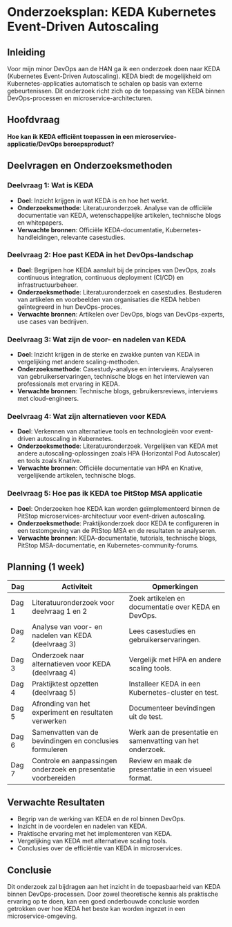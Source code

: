 # Onderzoeksplan: KEDA Kubernetes Event-Driven Autoscaling

## Inleiding

Voor mijn minor DevOps aan de HAN ga ik een onderzoek doen naar KEDA (Kubernetes Event-Driven Autoscaling). KEDA biedt de mogelijkheid om Kubernetes-applicaties automatisch te schalen op basis van externe gebeurtenissen. Dit onderzoek richt zich op de toepassing van KEDA binnen DevOps-processen en microservice-architecturen.

## Hoofdvraag

**Hoe kan ik KEDA efficiënt toepassen in een microservice-applicatie/DevOps beroepsproduct?**

## Deelvragen en Onderzoeksmethoden

### Deelvraag 1: Wat is KEDA

- **Doel**: Inzicht krijgen in wat KEDA is en hoe het werkt.
- **Onderzoeksmethode**: Literatuuronderzoek. Analyse van de officiële documentatie van KEDA, wetenschappelijke artikelen, technische blogs en whitepapers.
- **Verwachte bronnen**: Officiële KEDA-documentatie, Kubernetes-handleidingen, relevante casestudies.
  
### Deelvraag 2: Hoe past KEDA in het DevOps-landschap

- **Doel**: Begrijpen hoe KEDA aansluit bij de principes van DevOps, zoals continuous integration, continuous deployment (CI/CD) en infrastructuurbeheer.
- **Onderzoeksmethode**: Literatuuronderzoek en casestudies. Bestuderen van artikelen en voorbeelden van organisaties die KEDA hebben geïntegreerd in hun DevOps-proces.
- **Verwachte bronnen**: Artikelen over DevOps, blogs van DevOps-experts, use cases van bedrijven.

### Deelvraag 3: Wat zijn de voor- en nadelen van KEDA

- **Doel**: Inzicht krijgen in de sterke en zwakke punten van KEDA in vergelijking met andere scaling-methoden.
- **Onderzoeksmethode**: Casestudy-analyse en interviews. Analyseren van gebruikerservaringen, technische blogs en het interviewen van professionals met ervaring in KEDA.
- **Verwachte bronnen**: Technische blogs, gebruikersreviews, interviews met cloud-engineers.

### Deelvraag 4: Wat zijn alternatieven voor KEDA

- **Doel**: Verkennen van alternatieve tools en technologieën voor event-driven autoscaling in Kubernetes.
- **Onderzoeksmethode**: Literatuuronderzoek. Vergelijken van KEDA met andere autoscaling-oplossingen zoals HPA (Horizontal Pod Autoscaler) en tools zoals Knative.
- **Verwachte bronnen**: Officiële documentatie van HPA en Knative, vergelijkende artikelen, technische blogs.

### Deelvraag 5: Hoe pas ik KEDA toe PitStop MSA applicatie

- **Doel**: Onderzoeken hoe KEDA kan worden geïmplementeerd binnen de PitStop microservices-architectuur voor event-driven autoscaling.
- **Onderzoeksmethode**: Praktijkonderzoek door KEDA te configureren in een testomgeving van de PitStop MSA en de resultaten te analyseren.
- **Verwachte bronnen**: KEDA-documentatie, tutorials, technische blogs, PitStop MSA-documentatie, en Kubernetes-community-forums.

## Planning (1 week)

| Dag          | Activiteit                                                     | Opmerkingen                                               |
|--------------|----------------------------------------------------------------|-----------------------------------------------------------|
| Dag 1        | Literatuuronderzoek voor deelvraag 1 en 2                      | Zoek artikelen en documentatie over KEDA en DevOps.       |
| Dag 2        | Analyse van voor- en nadelen van KEDA (deelvraag 3)            | Lees casestudies en gebruikerservaringen.                 |
| Dag 3        | Onderzoek naar alternatieven voor KEDA (deelvraag 4)           | Vergelijk met HPA en andere scaling tools.                |
| Dag 4        | Praktijktest opzetten (deelvraag 5)                            | Installeer KEDA in een Kubernetes-cluster en test.        |
| Dag 5        | Afronding van het experiment en resultaten verwerken           | Documenteer bevindingen uit de test.                      |
| Dag 6        | Samenvatten van de bevindingen en conclusies formuleren        | Werk aan de presentatie en samenvatting van het onderzoek.|
| Dag 7        | Controle en aanpassingen onderzoek en presentatie voorbereiden | Review en maak de presentatie in een visueel format.      |

## Verwachte Resultaten

- Begrip van de werking van KEDA en de rol binnen DevOps.
- Inzicht in de voordelen en nadelen van KEDA.
- Praktische ervaring met het implementeren van KEDA.
- Vergelijking van KEDA met alternatieve scaling tools.
- Conclusies over de efficiëntie van KEDA in microservices.

## Conclusie

Dit onderzoek zal bijdragen aan het inzicht in de toepasbaarheid van KEDA binnen DevOps-processen. Door zowel theoretische kennis als praktische ervaring op te doen, kan een goed onderbouwde conclusie worden getrokken over hoe KEDA het beste kan worden ingezet in een microservice-omgeving.
